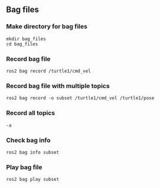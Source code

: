 <!-- bag files -->
## Bag files

<!-- make directory for bag files -->
### Make directory for bag files

```
mkdir bag_files
cd bag_files
```

<!-- record bag file -->
### Record bag file

`ros2 bag record /turtle1/cmd_vel`

<!-- record bag file with multiple topics -->
### Record bag file with multiple topics
`ros2 bag record -o subset /turtle1/cmd_vel /turtle1/pose`

<!-- record all topics -->
### Record all topics
`-a`

<!-- check bag info -->
### Check bag info
`ros2 bag info subset`

<!-- play bag file -->
### Play bag file
`ros2 bag play subset`